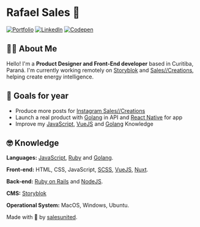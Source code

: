 # Rafael Sales 👾

[![Portfolio](https://img.shields.io/static/v1?label=Portfolio&message=%20&logo=GoogleChrome&color=blue&style=flat-square&logoColor=white)](https://salescreations.com.br/) [![LinkedIn](https://img.shields.io/static/v1?label=LinkedIn&message=%20&color=blue&logo=LinkedIn&style=flat-square&logoColor=white)](https://www.linkedin.com/in/salescreations/) [![Codepen](https://img.shields.io/static/v1?label=Codepen&message=%20&color=blue&logo=Codepen&style=flat-square&logoColor=white)](https://codepen.io/rsales)

## 🖖🏼 About Me
Hello! I'm a **Product Designer and Front-End developer** based in Curitiba, Paraná. I'm currently working remotely on [Storyblok](https://www.storyblok.com/) and [Sales//Creations](https://github.com/SalesCreations), helping create energy intelligence.

## 🔭 Goals for year

- Produce more posts for [Instagram Sales//Creations](https://www.instagram.com/salescreations/)
- Launch a real product with [Golang](https://golang.org/) in API and [React Native](https://reactnative.dev/) for app
- Improve my [JavaScript](https://developer.mozilla.org/pt-BR/docs/Web/JavaScript), [VueJS](https://vuejs.org/) and [Golang](https://golang.org/) Knowledge

## 🤓 Knowledge

**Languages:** 
[JavaScript](https://developer.mozilla.org/pt-BR/docs/Web/JavaScript), [Ruby](https://www.ruby-lang.org/pt/) and [Golang](https://golang.org/).

**Front-end:**
HTML, CSS, JavaScript, [SCSS](https://sass-lang.com/guide), [VueJS](https://vuejs.org/), [Nuxt](https://nuxtjs.org/).

**Back-end:**
[Ruby on Rails](https://rubyonrails.org/) and [NodeJS](https://nodejs.org/en/).

**CMS:**
[Storyblok](https://www.storyblok.com/)

**Operational System:**
MacOS, Windows, Ubuntu.

Made with 💙 by [salesunited](https://www.instagram.com/salesunited/).
